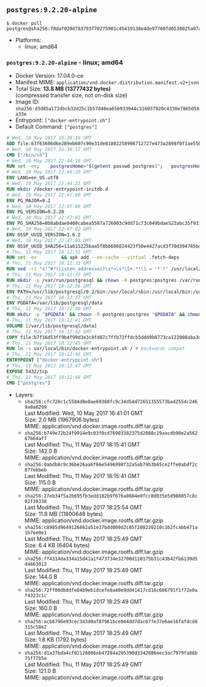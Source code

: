 ## `postgres:9.2.20-alpine`

```console
$ docker pull postgres@sha256:78daf020df83793f70275901c45419138e4de97760fd0538025a97a44a3abf5c
```

-	Platforms:
	-	linux; amd64

### `postgres:9.2.20-alpine` - linux; amd64

-	Docker Version: 17.04.0-ce
-	Manifest MIME: `application/vnd.docker.distribution.manifest.v2+json`
-	Total Size: **13.8 MB (13777432 bytes)**  
	(compressed transfer size, not on-disk size)
-	Image ID: `sha256:d3d85a172dbcb32d25c1b57d48ea65b933944c316037920c4330e7865058a33e`
-	Entrypoint: `["docker-entrypoint.sh"]`
-	Default Command: `["postgres"]`

```dockerfile
# Wed, 10 May 2017 16:38:16 GMT
ADD file:63f63606d6e289eb607c90e31de81802258906712727e473a2898f0f1ae55bb5 in / 
# Wed, 10 May 2017 16:38:17 GMT
CMD ["/bin/sh"]
# Wed, 10 May 2017 22:44:19 GMT
RUN set -ex; 	postgresHome="$(getent passwd postgres)"; 	postgresHome="$(echo "$postgresHome" | cut -d: -f6)"; 	[ "$postgresHome" = '/var/lib/postgresql' ]; 	mkdir -p "$postgresHome"; 	chown -R postgres:postgres "$postgresHome"
# Wed, 10 May 2017 22:44:20 GMT
ENV LANG=en_US.utf8
# Wed, 10 May 2017 22:44:21 GMT
RUN mkdir /docker-entrypoint-initdb.d
# Wed, 10 May 2017 22:47:00 GMT
ENV PG_MAJOR=9.2
# Wed, 10 May 2017 22:47:00 GMT
ENV PG_VERSION=9.2.20
# Wed, 10 May 2017 22:47:01 GMT
ENV PG_SHA256=0b8abdae8400cabea5587a726003c9dd71c73c049bdae523abc35f9312dd8f26
# Wed, 10 May 2017 22:47:02 GMT
ENV OSSP_UUID_VERSION=1.6.2
# Wed, 10 May 2017 22:47:03 GMT
ENV OSSP_UUID_SHA256=11a615225baa5f8bb686824423f50e4427acd3f70d394765bdff32801f0fd5b0
# Thu, 11 May 2017 18:12:31 GMT
RUN set -ex 		&& apk add --no-cache --virtual .fetch-deps 		ca-certificates 		openssl 		tar 		&& wget -O postgresql.tar.bz2 "https://ftp.postgresql.org/pub/source/v$PG_VERSION/postgresql-$PG_VERSION.tar.bz2" 	&& echo "$PG_SHA256 *postgresql.tar.bz2" | sha256sum -c - 	&& mkdir -p /usr/src/postgresql 	&& tar 		--extract 		--file postgresql.tar.bz2 		--directory /usr/src/postgresql 		--strip-components 1 	&& rm postgresql.tar.bz2 		&& apk add --no-cache --virtual .build-deps 		bison 		coreutils 		dpkg-dev dpkg 		flex 		gcc 		libc-dev 		libedit-dev 		libxml2-dev 		libxslt-dev 		make 		openssl-dev 		perl 		util-linux-dev 		zlib-dev 		&& wget -O uuid.tar.gz "https://www.mirrorservice.org/sites/ftp.ossp.org/pkg/lib/uuid/uuid-$OSSP_UUID_VERSION.tar.gz" 	&& echo "$OSSP_UUID_SHA256 *uuid.tar.gz" | sha256sum -c - 	&& mkdir -p /usr/src/ossp-uuid 	&& tar 		--extract 		--file uuid.tar.gz 		--directory /usr/src/ossp-uuid 		--strip-components 1 	&& rm uuid.tar.gz 	&& ( 		cd /usr/src/ossp-uuid 		&& gnuArch="$(dpkg-architecture --query DEB_BUILD_GNU_TYPE)" 		&& wget -O config.guess "http://git.savannah.gnu.org/gitweb/?p=config.git;a=blob_plain;f=config.guess;hb=HEAD" 		&& wget -O config.sub "http://git.savannah.gnu.org/gitweb/?p=config.git;a=blob_plain;f=config.sub;hb=HEAD" 		&& ./configure 			--build="$gnuArch" 			--prefix=/usr/local 		&& make -j "$(nproc)" 		&& make install 	) 	&& rm -rf /usr/src/ossp-uuid 		&& cd /usr/src/postgresql 	&& awk '$1 == "#define" && $2 == "DEFAULT_PGSOCKET_DIR" && $3 == "\"/tmp\"" { $3 = "\"/var/run/postgresql\""; print; next } { print }' src/include/pg_config_manual.h > src/include/pg_config_manual.h.new 	&& grep '/var/run/postgresql' src/include/pg_config_manual.h.new 	&& mv src/include/pg_config_manual.h.new src/include/pg_config_manual.h 	&& gnuArch="$(dpkg-architecture --query DEB_BUILD_GNU_TYPE)" 	&& wget -O config/config.guess "http://git.savannah.gnu.org/gitweb/?p=config.git;a=blob_plain;f=config.guess;hb=HEAD" 	&& wget -O config/config.sub "http://git.savannah.gnu.org/gitweb/?p=config.git;a=blob_plain;f=config.sub;hb=HEAD" 	&& ./configure 		--build="$gnuArch" 		--enable-integer-datetimes 		--enable-thread-safety 		--disable-rpath 		--with-ossp-uuid 		--with-gnu-ld 		--with-pgport=5432 		--with-system-tzdata=/usr/share/zoneinfo 		--prefix=/usr/local 		--with-includes=/usr/local/include 		--with-libraries=/usr/local/lib 				--with-openssl 		--with-libxml 		--with-libxslt 	&& make -j "$(nproc)" world 	&& make install-world 	&& make -C contrib install 		&& runDeps="$( 		scanelf --needed --nobanner --recursive /usr/local 			| awk '{ gsub(/,/, "\nso:", $2); print "so:" $2 }' 			| sort -u 			| xargs -r apk info --installed 			| sort -u 	)" 	&& apk add --no-cache --virtual .postgresql-rundeps 		$runDeps 		bash 		su-exec 		tzdata 	&& apk del .fetch-deps .build-deps 	&& cd / 	&& rm -rf 		/usr/src/postgresql 		/usr/local/share/doc 		/usr/local/share/man 	&& find /usr/local -name '*.a' -delete
# Thu, 11 May 2017 18:12:33 GMT
RUN sed -ri "s!^#?(listen_addresses)\s*=\s*\S+.*!\1 = '*'!" /usr/local/share/postgresql/postgresql.conf.sample
# Thu, 11 May 2017 18:12:35 GMT
RUN mkdir -p /var/run/postgresql && chown -R postgres:postgres /var/run/postgresql && chmod g+s /var/run/postgresql
# Thu, 11 May 2017 18:12:36 GMT
ENV PATH=/usr/lib/postgresql/9.2/bin:/usr/local/sbin:/usr/local/bin:/usr/sbin:/usr/bin:/sbin:/bin
# Thu, 11 May 2017 18:12:37 GMT
ENV PGDATA=/var/lib/postgresql/data
# Thu, 11 May 2017 18:12:40 GMT
RUN mkdir -p "$PGDATA" && chown -R postgres:postgres "$PGDATA" && chmod 777 "$PGDATA" # this 777 will be replaced by 700 at runtime (allows semi-arbitrary "--user" values)
# Thu, 11 May 2017 18:12:41 GMT
VOLUME [/var/lib/postgresql/data]
# Thu, 11 May 2017 18:12:42 GMT
COPY file:b7f16d53ff9b4f99d3e3c8fd87c7ffb72ffdcb5ddd9b0773ca122008aba3de5d in /usr/local/bin/ 
# Thu, 11 May 2017 18:12:45 GMT
RUN ln -s usr/local/bin/docker-entrypoint.sh / # backwards compat
# Thu, 11 May 2017 18:12:46 GMT
ENTRYPOINT ["docker-entrypoint.sh"]
# Thu, 11 May 2017 18:12:47 GMT
EXPOSE 5432/tcp
# Thu, 11 May 2017 18:12:48 GMT
CMD ["postgres"]
```

-	Layers:
	-	`sha256:cfc728c1c5584d8e0ae69368fc9c34d54d72651355573ba42554c2469a0a6299`  
		Last Modified: Wed, 10 May 2017 16:41:01 GMT  
		Size: 2.0 MB (1967906 bytes)  
		MIME: application/vnd.docker.image.rootfs.diff.tar.gzip
	-	`sha256:b749e72b24f9914e9c03f0cd76903382375d2080c19aacdb90e2a56267b64af7`  
		Last Modified: Thu, 11 May 2017 18:15:41 GMT  
		Size: 142.0 B  
		MIME: application/vnd.docker.image.rootfs.diff.tar.gzip
	-	`sha256:0abdb8c9c36be26aa6f66e5496998f32a5ab79b3b65ce2ffe0abdf2c877ebbeb`  
		Last Modified: Thu, 11 May 2017 18:15:41 GMT  
		Size: 115.0 B  
		MIME: application/vnd.docker.image.rootfs.diff.tar.gzip
	-	`sha256:27eb34f5a2b695fb3edd102b9f676a8684e0fcc8d035e5d988057c8c02f38338`  
		Last Modified: Thu, 11 May 2017 18:25:54 GMT  
		Size: 11.8 MB (11800648 bytes)  
		MIME: application/vnd.docker.image.rootfs.diff.tar.gzip
	-	`sha256:c8985d9649126862a51e37bdd009d2c85f208220210c162fcabb471a1b7ee0e1`  
		Last Modified: Thu, 11 May 2017 18:25:49 GMT  
		Size: 6.4 KB (6404 bytes)  
		MIME: application/vnd.docker.image.rootfs.diff.tar.gzip
	-	`sha256:ff4314da334a15d41a1f473734e32700d110175b31c43b42fb6139d5d4663013`  
		Last Modified: Thu, 11 May 2017 18:25:49 GMT  
		Size: 144.0 B  
		MIME: application/vnd.docker.image.rootfs.diff.tar.gzip
	-	`sha256:72ff00dbddfe84b9eb1dcefe8a40e9dd41417cd16c606791f1f72e0af4323c1c`  
		Last Modified: Thu, 11 May 2017 18:25:49 GMT  
		Size: 160.0 B  
		MIME: application/vnd.docker.image.rootfs.diff.tar.gzip
	-	`sha256:acb6796e93cec343d0af87961bce044dd7dac677e37e6ae16fafdcd8315c58e2`  
		Last Modified: Thu, 11 May 2017 18:25:49 GMT  
		Size: 1.8 KB (1792 bytes)  
		MIME: application/vnd.docker.image.rootfs.diff.tar.gzip
	-	`sha256:d1a37bda4cf82128086eb47284a205390d3342886eec3ac7979fa86b75f77b5e`  
		Last Modified: Thu, 11 May 2017 18:25:49 GMT  
		Size: 121.0 B  
		MIME: application/vnd.docker.image.rootfs.diff.tar.gzip

